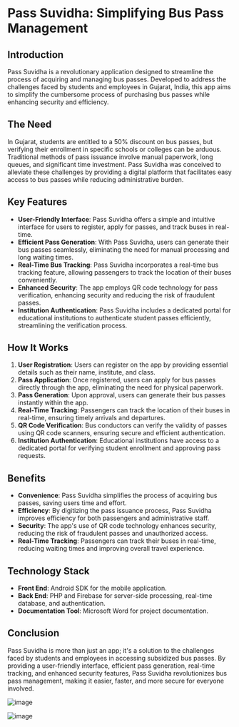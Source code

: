 # Pass Suvidha: Simplifying Bus Pass Management #

## Introduction

Pass Suvidha is a revolutionary application designed to streamline the process of acquiring and managing bus passes. Developed to address the challenges faced by students and employees in Gujarat, India, this app aims to simplify the cumbersome process of purchasing bus passes while enhancing security and efficiency.

## The Need

In Gujarat, students are entitled to a 50% discount on bus passes, but verifying their enrollment in specific schools or colleges can be arduous. Traditional methods of pass issuance involve manual paperwork, long queues, and significant time investment. Pass Suvidha was conceived to alleviate these challenges by providing a digital platform that facilitates easy access to bus passes while reducing administrative burden.

## Key Features

- **User-Friendly Interface**: Pass Suvidha offers a simple and intuitive interface for users to register, apply for passes, and track buses in real-time.
- **Efficient Pass Generation**: With Pass Suvidha, users can generate their bus passes seamlessly, eliminating the need for manual processing and long waiting times.
- **Real-Time Bus Tracking**: Pass Suvidha incorporates a real-time bus tracking feature, allowing passengers to track the location of their buses conveniently.
- **Enhanced Security**: The app employs QR code technology for pass verification, enhancing security and reducing the risk of fraudulent passes.
- **Institution Authentication**: Pass Suvidha includes a dedicated portal for educational institutions to authenticate student passes efficiently, streamlining the verification process.

## How It Works

1. **User Registration**: Users can register on the app by providing essential details such as their name, institute, and class.
2. **Pass Application**: Once registered, users can apply for bus passes directly through the app, eliminating the need for physical paperwork.
3. **Pass Generation**: Upon approval, users can generate their bus passes instantly within the app.
4. **Real-Time Tracking**: Passengers can track the location of their buses in real-time, ensuring timely arrivals and departures.
5. **QR Code Verification**: Bus conductors can verify the validity of passes using QR code scanners, ensuring secure and efficient authentication.
6. **Institution Authentication**: Educational institutions have access to a dedicated portal for verifying student enrollment and approving pass requests.

## Benefits

- **Convenience**: Pass Suvidha simplifies the process of acquiring bus passes, saving users time and effort.
- **Efficiency**: By digitizing the pass issuance process, Pass Suvidha improves efficiency for both passengers and administrative staff.
- **Security**: The app's use of QR code technology enhances security, reducing the risk of fraudulent passes and unauthorized access.
- **Real-Time Tracking**: Passengers can track their buses in real-time, reducing waiting times and improving overall travel experience.

## Technology Stack

- **Front End**: Android SDK for the mobile application.
- **Back End**: PHP and Firebase for server-side processing, real-time database, and authentication.
- **Documentation Tool**: Microsoft Word for project documentation.

## Conclusion

Pass Suvidha is more than just an app; it's a solution to the challenges faced by students and employees in accessing subsidized bus passes. By providing a user-friendly interface, efficient pass generation, real-time tracking, and enhanced security features, Pass Suvidha revolutionizes bus pass management, making it easier, faster, and more secure for everyone involved.


![image](https://github.com/PATHIKPATEL1/Pass-Suvidha/assets/161973323/7a9ee4dd-162b-4bf6-813c-8632f7dcbbd2)



![image](https://github.com/PATHIKPATEL1/Pass-Suvidha/assets/161973323/6c1ffdda-f435-4b0f-95ad-5d9d298c58cc)
